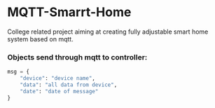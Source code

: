 # MQTT-Smarrt-Home

College related project aiming at creating fully adjustable smart home system based on mqtt.

### Objects send through mqtt to controller:
```python
msg = {
    "device": "device name",
    "data": "all data from device",
    "date": "date of message"
}
```